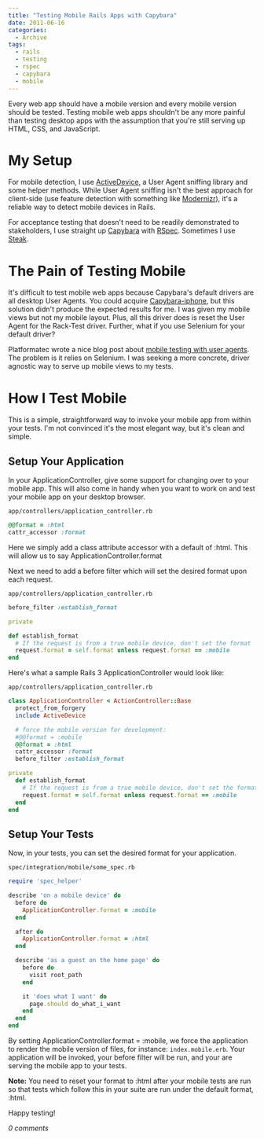 ```yaml
---
title: "Testing Mobile Rails Apps with Capybara"
date: 2011-06-16
categories:
  - Archive
tags:
  - rails
  - testing
  - rspec
  - capybara
  - mobile
---
```


Every web app should have a mobile version and every mobile version should be tested. Testing mobile web apps shouldn't be any more painful than testing desktop apps with the assumption that you're still serving up HTML, CSS, and JavaScript.

# My Setup

For mobile detection, I use <a href="https://github.com/shenoudab/active_device" target="_blank">ActiveDevice</a>, a User Agent sniffing library and some helper methods. While User Agent sniffing isn't the best approach for client-side (use feature detection with something like <a href="http://www.modernizr.com/" target="_blank">Modernizr</a>), it's a reliable way to detect mobile devices in Rails.

For acceptance testing that doesn't need to be readily demonstrated to stakeholders, I use straight up <a href="https://github.com/jnicklas/capybara" target="_blank">Capybara</a> with <a href="https://github.com/rspec/rspec" target="_blank">RSpec</a>. Sometimes I use <a href="https://github.com/cavalle/steak" target="_blank">Steak</a>.

# The Pain of Testing Mobile

It's difficult to test mobile web apps because Capybara's default drivers are all desktop User Agents. You could acquire <a href="https://github.com/rhburrows/capybara-iphone" target="_blank">Capybara-iphone</a>, but this solution didn't produce the expected results for me. I was given my mobile views but not my mobile layout. Plus, all this driver does is reset the User Agent for the Rack-Test driver. Further, what if you use Selenium for your default driver?

Platformatec wrote a nice blog post about <a href="http://blog.plataformatec.com.br/2011/03/configuring-user-agents-with-capybara-selenium-webdriver/" target="_blank">mobile testing with user agents</a>. The problem is it relies on Selenium. I was seeking a more concrete, driver agnostic way to serve up mobile views to my tests.

# How I Test Mobile

This is a simple, straightforward way to invoke your mobile app from within your tests. I'm not convinced it's the most elegant way, but it's clean and simple.

## Setup Your Application

In your ApplicationController, give some support for changing over to your mobile app. This will also come in handy when you want to work on and test your mobile app on your desktop browser.

`app/controllers/application_controller.rb`

```ruby
@@format = :html
cattr_accessor :format
```

Here we simply add a class attribute accessor with a default of :html. This will allow us to say ApplicationController.format

Next we need to add a before filter which will set the desired format upon each request.

`app/controllers/application_controller.rb`

```ruby
before_filter :establish_format

private

def establish_format
  # If the request is from a true mobile device, don't set the format
  request.format = self.format unless request.format == :mobile
end
```

Here's what a sample Rails 3 ApplicationController would look like:

`app/controllers/application_controller.rb`

```ruby
class ApplicationController < ActionController::Base
  protect_from_forgery
  include ActiveDevice

  # force the mobile version for development:
  #@@format = :mobile
  @@format = :html
  cattr_accessor :format
  before_filter :establish_format

private
  def establish_format
    # If the request is from a true mobile device, don't set the format
    request.format = self.format unless request.format == :mobile
  end
end
```

## Setup Your Tests

Now, in your tests, you can set the desired format for your application.

`spec/integration/mobile/some_spec.rb`

```ruby
require 'spec_helper'

describe 'on a mobile device' do
  before do
    ApplicationController.format = :mobile
  end

  after do
    ApplicationController.format = :html
  end

  describe 'as a guest on the home page' do
    before do
      visit root_path
    end

    it 'does what I want' do
      page.should do_what_i_want
    end
  end
end
```

By setting ApplicationController.format = :mobile, we force the application to render the mobile version of files, for instance: `index.mobile.erb`. Your application will be invoked, your before filter will be run, and your are serving the mobile app to your tests.

**Note:** You need to reset your format to :html after your mobile tests are run so that tests which follow this in your suite are run under the default format, :html.

Happy testing!

*0 comments*